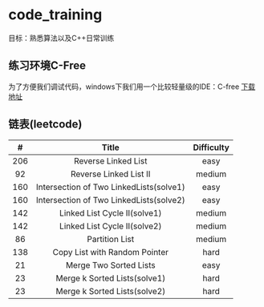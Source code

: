 # code_training
目标：熟悉算法以及C++日常训练
## 练习环境C-Free
为了方便我们调试代码，windows下我们用一个比较轻量级的IDE：C-free
[下载地址](https://www.7down.com/soft/3571.html)
## 链表(leetcode)
| # | Title | Difficulty |
:--:|:--:|:--:
206|Reverse Linked List|easy
92|Reverse Linked List II|medium
160|Intersection of Two LinkedLists(solve1)|easy
160|Intersection of Two LinkedLists(solve2)|easy
142|Linked List Cycle II(solve1)|medium
142|Linked List Cycle II(solve2)|medium
86|Partition List|medium
138|Copy List with Random Pointer|hard
21|Merge Two Sorted Lists|easy
23|Merge k Sorted Lists(solve1)|hard
23|Merge k Sorted Lists(solve2)|hard
